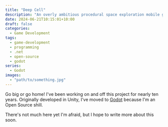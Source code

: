 ```yaml
---
title: "Deep Cell"
description: "An overly ambitious procedural space exploration mobile game."
date: 2024-06-21T10:15:01+10:00
draft: false
categories:
  - Game Development
tags:
  - game-development
  - programming
  - .net
  - open-source
  - godot
series:
  - Godot
images:
  - "path/to/something.jpg"
---
```

Go big or go home! I've been working on and off this project for nearly ten years. Originally developed in Unity, I've moved to [Godot](/series/godot) because I'm an Open Source shill.

There's not much here yet I'm afraid, but I hope to write more about this soon.

<!--more-->
